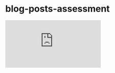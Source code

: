 # blog-posts-assessment

![Description](https://storage.googleapis.com/hatchways-app.appspot.com/assessments/data/instructions/b-3/Back-end%20Assessment%20-%20Blog%20Posts-A9EKAPTAF5B6DDJ12W3K.pdf)



